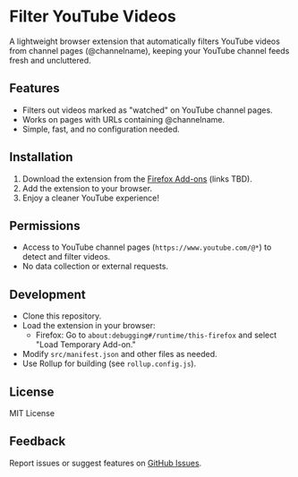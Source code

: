 # Filter YouTube Videos

A lightweight browser extension that automatically filters YouTube videos from channel pages (@channelname), keeping your YouTube channel feeds fresh and uncluttered.

## Features

- Filters out videos marked as "watched" on YouTube channel pages.
- Works on pages with URLs containing @channelname.
- Simple, fast, and no configuration needed.

## Installation

1. Download the extension from the [Firefox Add-ons](#) (links TBD).
2. Add the extension to your browser.
3. Enjoy a cleaner YouTube experience!

## Permissions

- Access to YouTube channel pages (`https://www.youtube.com/@*`) to detect and filter videos.
- No data collection or external requests.

## Development

- Clone this repository.
- Load the extension in your browser:
  - Firefox: Go to `about:debugging#/runtime/this-firefox` and select "Load Temporary Add-on."
- Modify `src/manifest.json` and other files as needed.
- Use Rollup for building (see `rollup.config.js`).

## License

MIT License

## Feedback

Report issues or suggest features on [GitHub Issues](https://github.com/your-repo/filter-youtube-videos/issues).
